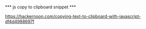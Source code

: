 *** js copy to clipboard snippet ***

https://hackernoon.com/copying-text-to-clipboard-with-javascript-df4d4988697f

